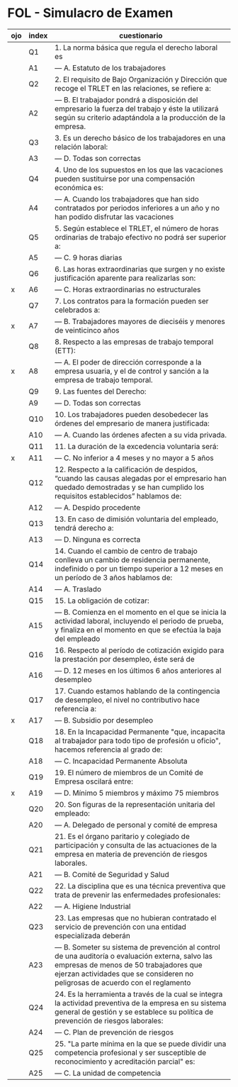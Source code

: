 # FOL - Simulacro de Examen

| ojo | index | cuestionario |
| --- | ---   | --- |
|     | Q1    | 1. La norma básica que regula el derecho laboral es 
|     | A1    | — A. Estatuto de los trabajadores 
|     | Q2    | 2. El requisito de Bajo Organización y Dirección que recoge el TRLET en las relaciones, se refiere a:  
|     | A2    | — B. El trabajador pondrá a disposición del empresario la fuerza del trabajo y éste la utilizará según su criterio adaptándola a la producción de la empresa.
|     | Q3    | 3. Es un derecho básico de los trabajadores en una relación laboral:
|     | A3    | — D. Todas son correctas <!--Libre sindicación + Negociación Colectiva + Reunión -->
|     | Q4    | 4. Uno de los supuestos en los que las vacaciones pueden sustituirse por una compensación económica es:  
|     | A4    | — A. Cuando los trabajadores que han sido contratados por periodos inferiores a un año y no han podido disfrutar las vacaciones
|     | Q5    | 5. Según establece el TRLET, el número de horas ordinarias de trabajo efectivo no podrá ser superior a:  
|     | A5    | — C. 9 horas diarias
|     | Q6    | 6. Las horas extraordinarias que surgen y no existe justificación aparente para realizarlas son: 
| x   | A6    | — C. Horas extraordinarias no estructurales 
|     | Q7    | 7. Los contratos para la formación pueden ser celebrados a: 
| x   | A7    | — B. Trabajadores mayores de dieciséis y menores de veinticinco años
|     | Q8    | 8. Respecto a las empresas de trabajo temporal (ETT):
| x   | A8    | — A. El poder de dirección corresponde a la empresa usuaria, y el de control y sanción a la empresa de trabajo temporal. 
|     | Q9    | 9. Las fuentes del Derecho:
|     | A9    | — D. Todas son correctas <!--Son el origen de las normas jurídicas + Indican cuál de ellas ha de aplicarse en cada caso + Son múltiples, y se clasifican de diferentes maneras -->
|     | Q10   | 10. Los  trabajadores  pueden  desobedecer  las  órdenes  del  empresario  de manera justificada: 
|     | A10   | — A. Cuando las órdenes afecten a su vida privada.
|     | Q11   | 11. La duración de la excedencia voluntaria será:
| x   | A11   | — C. No inferior a 4 meses y no mayor a 5 años
|     | Q12   | 12. Respecto a la calificación de despidos, “cuando las causas alegadas por el empresario  han  quedado  demostradas  y  se  han  cumplido  los  requisitos establecidos” hablamos de: 
|     | A12   | — A. Despido procedente
|     | Q13   | 13. En caso de dimisión voluntaria del empleado, tendrá derecho a:
|     | A13   | — D. Ninguna es correcta
|     | Q14   | 14. Cuando el cambio de centro de trabajo conlleva un cambio de residencia permanente, indefinido o por un tiempo superior a 12 meses en un período de 3 años hablamos de:
|     | A14   | — A. Traslado
|     | Q15   | 15. La obligación de cotizar:
|     | A15   | — B. Comienza en el momento en el que se inicia la actividad laboral, incluyendo el periodo de prueba, y finaliza en el momento en que se efectúa la baja del empleado
|     | Q16   | 16. Respecto al período de cotización exigido para la prestación por desempleo, éste será de
|     | A16   | — D. 12 meses en los últimos 6 años anteriores al desempleo 
|     | Q17   | 17. Cuando estamos hablando de la contingencia de desempleo, el nivel no contributivo hace referencia a:
| x   | A17   | — B. Subsidio por desempleo
|     | Q18   | 18. En la Incapacidad Permanente "que, incapacita al trabajador para todo tipo de profesión u oficio", hacemos referencia al grado de: 
|     | A18   | — C. Incapacidad Permanente Absoluta
|     | Q19   | 19. El número de miembros de un Comité de Empresa oscilará entre: 
| x   | A19   | — D. Mínimo 5 miembros y máximo 75 miembros
|     | Q20   | 20. Son figuras de la representación unitaria del empleado:
|     | A20   | — A. Delegado de personal y comité de empresa
|     | Q21   | 21. Es el órgano paritario y colegiado de participación y consulta de las actuaciones de la empresa en materia de prevención de riesgos laborales.
|     | A21   | — B. Comité de Seguridad y Salud
|     | Q22   | 22. La disciplina que es una técnica preventiva que trata de prevenir las enfermedades profesionales: 
|     | A22   | — A. Higiene Industrial
|     | Q23   | 23. Las empresas que no hubieran contratado el servicio de prevención con una entidad especializada deberán 
|     | A23   | — B. Someter  su  sistema  de  prevención  al  control  de  una  auditoría  o  evaluación externa, salvo las empresas de menos de 50 trabajadores que ejerzan actividades que se consideren no peligrosas de acuerdo con el reglamento
|     | Q24   | 24. Es la herramienta a través de la cual se integra la actividad preventiva de la empresa en su sistema general de gestión y se establece su política de prevención de riesgos laborales: 
|     | A24   | — C. Plan de prevención de riesgos
|     | Q25   | 25. "La parte mínima en la que se puede dividir una competencia profesional y ser susceptible de reconocimiento y acreditación parcial" es:
|     | A25   | — C. La unidad de competencia